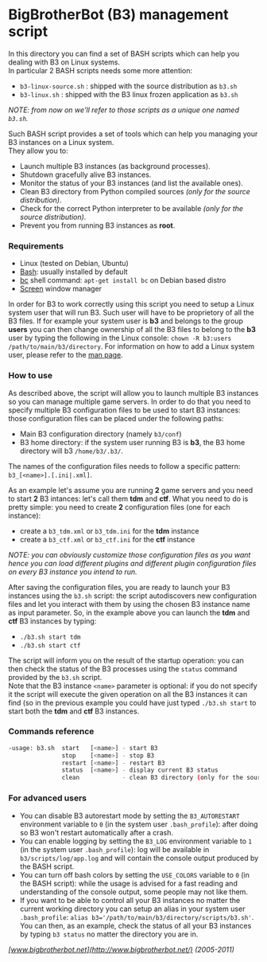 BigBrotherBot (B3) management script
====================================

In this directory you can find a set of BASH scripts which can help you dealing with B3 on Linux systems.  
In particular 2 BASH scripts needs some more attention:

* `b3-linux-source.sh` : shipped with the source distribution as `b3.sh`
* `b3-linux.sh` : shipped with the B3 linux frozen application  as `b3.sh`

_NOTE: from now on we'll refer to those scripts as a unique one named `b3.sh`._

Such BASH script provides a set of tools which can help you managing your B3 instances on a Linux system.  
They allow you to: 

* Launch multiple B3 instances (as background processes).
* Shutdown gracefully alive B3 instances.
* Monitor the status of your B3 instances (and list the available ones).
* Clean B3 directory from Python compiled sources _(only for the source distribution)_.
* Check for the correct Python interpreter to be available _(only for the source distribution)_.
* Prevent you from running B3 instances as **root**.

### Requirements

* Linux (tested on Debian, Ubuntu)
* [Bash](https://www.gnu.org/software/bash/): usually installed by default
* [bc](https://www.gnu.org/software/bc/manual/html_mono/bc.html) shell command: `apt-get install bc` on Debian based distro
* [Screen](http://linux.die.net/man/1/screen) window manager

In order for B3 to work correctly using this script you need to setup a Linux system user that will run B3. Such user
will have to be proprietory of all the B3 files. If for example your system user is **b3** and belongs to the group **users** 
you can then change ownership of all the B3 files to belong to the **b3** user by typing the following in the Linux console: 
`chown -R b3:users /path/to/main/b3/directory`. For information on how to add a Linux system user, please refer to
the [man page](http://linux.die.net/man/8/useradd).

### How to use

As described above, the script will allow you to launch multiple B3 instances so you can manage multiple game servers.
In order to do that you need to specify multiple B3 configuration files to be used to start B3 instances: those 
configuration files can be placed under the following paths:
 
* Main B3 configuration directory (namely `b3/conf`)
* B3 home directory: if the system user running B3 is **b3**, the B3 home directory will b3 `/home/b3/.b3/`.
 
The names of the configuration files needs to follow a specific pattern: `b3_[<name>].[.ini|.xml]`.  

As an example let's assume you are running **2** game servers and you need to start **2** B3 intances: let's call them 
**tdm** and **ctf**. What you need to do is pretty simple: you need to create **2** configuration files (one for each instance):

* create a `b3_tdm.xml` or `b3_tdm.ini` for the **tdm** instance
* create a `b3_ctf.xml` or `b3_ctf.ini` for the **ctf** instance

*NOTE: you can obviously customize those configuration files as you want hence you can load different plugins and 
different plugin configuration files on every B3 instance you intend to run.*

After saving the configuration files, you are ready to launch your B3 instances using the `b3.sh` script: the script 
autodiscovers new configuration files and let you interact with them by using the chosen B3 instance name as input parameter.
So, in the example above you can launch the **tdm** and **ctf** B3 instances by typing:

* `./b3.sh start tdm`
* `./b3.sh start ctf`

The script will inform you on the result of the startup operation: you can then check the status of the B3 processes
using the `status` command provided by the `b3.sh` script.  
Note that the B3 instance `<name>` parameter is optional: if you do not specify it the script will execute the given 
operation on all the B3 instances it can find (so in the previous example you could have just typed `./b3.sh start` to 
start both the **tdm** and **ctf** B3 instances.

### Commands reference

```bash
-usage: b3.sh  start   [<name>] - start B3
               stop    [<name>] - stop B3
               restart [<name>] - restart B3
               status  [<name>] - display current B3 status
               clean            - clean B3 directory (only for the source distribution)
```

### For advanced users

* You can disable B3 autorestart mode by setting the `B3_AUTORESTART` environment variable to `0` (in the system user 
  `.bash_profile`): after doing so B3 won't restart automatically after a crash.
* You can enable logging by setting the `B3_LOG` environment variable to `1` (in the system user `.bash_profile`): log 
  will be available in `b3/scripts/log/app.log` and will contain the console output produced by the BASH script.
* You can turn off bash colors by setting the `USE_COLORS` variable to `0` (in the BASH script): while the usage is 
  advised for a fast reading and understanding of the console output, some people may not like them.
* If you want to be able to control all your B3 instances no matter the current working directory you can setup an alias
  in your system user `.bash_profile`: `alias b3='/path/to/main/b3/directory/scripts/b3.sh'`. You can then, as an example,
  check the status of all your B3 instances by typing `b3 status` no matter the directory you are in.

_[www.bigbrotherbot.net](http://www.bigbrotherbot.net/) (2005-2011)_
